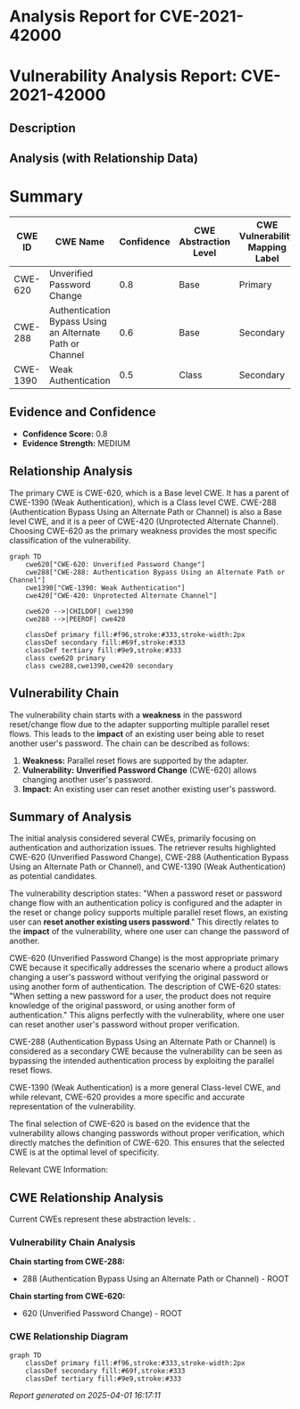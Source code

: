 # Analysis Report for CVE-2021-42000

# Vulnerability Analysis Report: CVE-2021-42000

## Description



## Analysis (with Relationship Data)

# Summary
| CWE ID | CWE Name | Confidence | CWE Abstraction Level | CWE Vulnerability Mapping Label | CWE-Vulnerability Mapping Notes |
|---|---|---|---|---|---|
| CWE-620 | Unverified Password Change | 0.8 | Base | Primary | Allowed |
| CWE-288 | Authentication Bypass Using an Alternate Path or Channel | 0.6 | Base | Secondary | Allowed |
| CWE-1390 | Weak Authentication | 0.5 | Class | Secondary | Allowed-with-Review |

## Evidence and Confidence

*   **Confidence Score:** 0.8
*   **Evidence Strength:** MEDIUM

## Relationship Analysis
The primary CWE is CWE-620, which is a Base level CWE. It has a parent of CWE-1390 (Weak Authentication), which is a Class level CWE. CWE-288 (Authentication Bypass Using an Alternate Path or Channel) is also a Base level CWE, and it is a peer of CWE-420 (Unprotected Alternate Channel). Choosing CWE-620 as the primary weakness provides the most specific classification of the vulnerability.

```mermaid
graph TD
    cwe620["CWE-620: Unverified Password Change"]
    cwe288["CWE-288: Authentication Bypass Using an Alternate Path or Channel"]
    cwe1390["CWE-1390: Weak Authentication"]
    cwe420["CWE-420: Unprotected Alternate Channel"]
    
    cwe620 -->|CHILDOF| cwe1390
    cwe288 -->|PEEROF| cwe420
    
    classDef primary fill:#f96,stroke:#333,stroke-width:2px
    classDef secondary fill:#69f,stroke:#333
    classDef tertiary fill:#9e9,stroke:#333
    class cwe620 primary
    class cwe288,cwe1390,cwe420 secondary
```

## Vulnerability Chain
The vulnerability chain starts with a **weakness** in the password reset/change flow due to the adapter supporting multiple parallel reset flows. This leads to the **impact** of an existing user being able to reset another user's password. The chain can be described as follows:

1.  **Weakness:** Parallel reset flows are supported by the adapter.
2.  **Vulnerability:** **Unverified Password Change** (CWE-620) allows changing another user's password.
3.  **Impact:** An existing user can reset another existing user's password.

## Summary of Analysis
The initial analysis considered several CWEs, primarily focusing on authentication and authorization issues. The retriever results highlighted CWE-620 (Unverified Password Change), CWE-288 (Authentication Bypass Using an Alternate Path or Channel), and CWE-1390 (Weak Authentication) as potential candidates.

The vulnerability description states: "When a password reset or password change flow with an authentication policy is configured and the adapter in the reset or change policy supports multiple parallel reset flows, an existing user can **reset another existing users password**." This directly relates to the **impact** of the vulnerability, where one user can change the password of another.

CWE-620 (Unverified Password Change) is the most appropriate primary CWE because it specifically addresses the scenario where a product allows changing a user's password without verifying the original password or using another form of authentication. The description of CWE-620 states: "When setting a new password for a user, the product does not require knowledge of the original password, or using another form of authentication." This aligns perfectly with the vulnerability, where one user can reset another user's password without proper verification.

CWE-288 (Authentication Bypass Using an Alternate Path or Channel) is considered as a secondary CWE because the vulnerability can be seen as bypassing the intended authentication process by exploiting the parallel reset flows.

CWE-1390 (Weak Authentication) is a more general Class-level CWE, and while relevant, CWE-620 provides a more specific and accurate representation of the vulnerability.

The final selection of CWE-620 is based on the evidence that the vulnerability allows changing passwords without proper verification, which directly matches the definition of CWE-620. This ensures that the selected CWE is at the optimal level of specificity.

Relevant CWE Information:


## CWE Relationship Analysis

Current CWEs represent these abstraction levels: .


### Vulnerability Chain Analysis

**Chain starting from CWE-288:**
- 288 (Authentication Bypass Using an Alternate Path or Channel) - ROOT


**Chain starting from CWE-620:**
- 620 (Unverified Password Change) - ROOT



### CWE Relationship Diagram

```mermaid
graph TD
    classDef primary fill:#f96,stroke:#333,stroke-width:2px
    classDef secondary fill:#69f,stroke:#333
    classDef tertiary fill:#9e9,stroke:#333
```



*Report generated on 2025-04-01 16:17:11*
